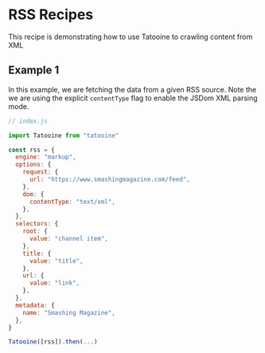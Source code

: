 # RSS Recipes

This recipe is demonstrating how to use Tatooine to crawling content from XML

## Example 1

In this example, we are fetching the data from a given RSS source. Note the we are using the explicit `contentType` flag to enable the JSDom XML parsing mode.

```js
// index.js

import Tatooine from "tatooine"

const rss = {
  engine: "markup",
  options: {
    request: {
      url: "https://www.smashingmagazine.com/feed",
    },
    dom: {
      contentType: "text/xml",
    },
  },
  selectors: {
    root: {
      value: "channel item",
    },
    title: {
      value: "title",
    },
    url: {
      value: "link",
    },
  },
  metadata: {
    name: "Smashing Magazine",
  },
}

Tatooine([rss]).then(...)
```
